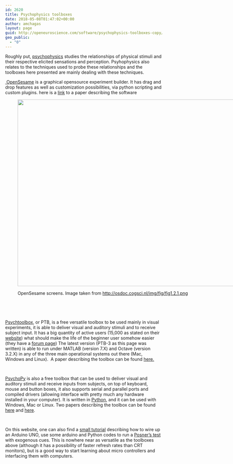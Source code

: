 ```yaml
---
id: 2620
title: Psychophysics toolboxes
date: 2018-05-08T01:47:02+00:00
author: amchagas
layout: page
guid: http://openeuroscience.com/software/psychophysics-toolboxes-copy/
geo_public:
  - "0"
---
```

Roughly put, [psychophysics](http://en.wikipedia.org/wiki/Psychophysics) studies the relationships of physical stimuli and their respective elicited sensations and perception. Psyhophysics also relates to the techniques used to probe these relationships and the toolboxes here presented are mainly dealing with these techniques.

[ OpenSesame](http://osdoc.cogsci.nl/about/) is a graphical opensource experiment builder. It has drag and drop features as well as customization possibilities, via python scripting and custom plugins. here is a [link](http://link.springer.com/article/10.3758%2Fs13428-011-0168-7) to a paper describing the software<figure style="width: 853px" class="wp-caption alignnone">

[<img src="https://i0.wp.com/osdoc.cogsci.nl/img/fig/fig1.2.1.png?resize=800%2C600" alt="" width="800" height="600" data-recalc-dims="1" />](https://i0.wp.com/osdoc.cogsci.nl/img/fig/fig1.2.1.png)<figcaption class="wp-caption-text">OpenSesame screens. Image taken from http://osdoc.cogsci.nl/img/fig/fig1.2.1.png</figcaption></figure> 

&nbsp;

&nbsp;

[Psychtoolbox](http://psychtoolbox.org/), or PTB, is a free versatile toolbox to be used mainly in visual experiments, it is able to deliver visual and auditory stimuli and to receive subject input. It has a big quantity of active users (15,000 as stated on their [website](http://psychtoolbox.org/forum/)) what should make the life of the beginner user somehow easier (they have a [forum page](http://psychtoolbox.org/forum/)) The latest version (PTB-3 as this page was written) is able to run under MATLAB (version 7.X) and Octave (version 3.2.X) in any of the three main operational systems out there (Mac, Windows and Linux).  A paper describing the toolbox can be found [here.](http://color.psych.upenn.edu/brainard/papers/Psychtoolbox.pdf)

&nbsp;

[PsychoPy](http://www.psychopy.org/overview.html) is also a free toolbox that can be used to deliver visual and auditory stimuli and receive inputs from subjects, on top of keyboard, mouse and button boxes, it also supports serial and parallel ports and compiled drivers (allowing interface with pretty much any hardware installed in your computer). It is written in [Python](http://openeuroscience.wordpress.com/software/python-numpy-scipy-matplotlib/ "Python, NumPy, SciPy & Matplotlib"), and it can be used with Windows, Mac or Linux. Two papers describing the toolbox can be found [here](http://www.sciencedirect.com/science/article/pii/S0165027006005772) and [here](http://journal.frontiersin.org/article/10.3389/neuro.11.010.2008/abstract).

&nbsp;

On this website, one can also find a [small tutorial](http://openeuroscience.wordpress.com/tutorials/human-psychophysics-using-arduino/ "Human psychophysics using Arduino") describing how to wire up an Arduino UNO, use some arduino and Python codes to run a [Posner&#8217;s test](http://en.wikipedia.org/wiki/Posner_cueing_task) with exogenous cues. This is nowhere near as versatile as the toolboxes above (although it has a possibility of faster refresh rates than CRT monitors), but is a good way to start learning about micro controllers and interfacing them with computers.

&nbsp;